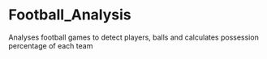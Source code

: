 # Football_Analysis
Analyses football games to detect players, balls and calculates possession percentage of each team
